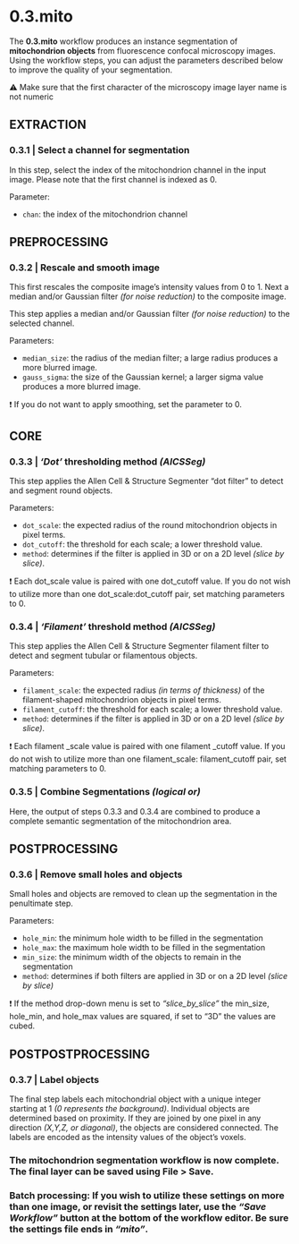 # **0.3.mito**

The **0.3.mito** workflow produces an instance segmentation of **mitochondrion objects** from fluorescence confocal microscopy images. Using the workflow steps, you can adjust the parameters described below to improve the quality of your segmentation.

⚠️ Make sure that the first character of the microscopy image layer name is not numeric

## EXTRACTION


### **0.3.1 | Select a channel for segmentation**

In this step, select the index of the mitochondrion channel in the input image. Please note that the first channel is indexed as 0.

Parameter:

-	`chan`: the index of the mitochondrion channel

## PREPROCESSING


### **0.3.2 | Rescale and smooth image**

This first rescales the composite image’s intensity values from 0 to 1. Next a median and/or Gaussian filter *(for noise reduction)* to the composite image.

This step applies a median and/or Gaussian filter *(for noise reduction)* to the selected channel.

Parameters:

-	`median_size`: the radius of the median filter; a large radius produces a more blurred image.
-	`gauss_sigma`:  the size of the Gaussian kernel; a larger sigma value produces a more blurred image.

❗ If you do not want to apply smoothing, set the parameter to 0.

## CORE


### **0.3.3 | *‘Dot’* thresholding method *(AICSSeg)***

This step applies the Allen Cell & Structure Segmenter “dot filter” to detect and segment round objects.

Parameters:

-	`dot_scale`:  the expected radius of the round mitochondrion objects in pixel terms.
-	`dot_cutoff`: the threshold for each scale; a lower threshold value.
-	`method`: determines if the filter is applied in 3D or on a 2D level *(slice by slice)*.

❗ Each dot_scale value is paired with one dot_cutoff value. If you do not wish to utilize more than one dot_scale:dot_cutoff pair, set matching parameters to 0.

### **0.3.4 | *‘Filament’* threshold method *(AICSSeg)***

This step applies the Allen Cell & Structure Segmenter filament filter to detect and segment tubular or filamentous objects.

Parameters:

-	`filament_scale`: the expected radius *(in terms of thickness)* of the filament-shaped mitochondrion objects in pixel terms.
-	`filament_cutoff`: the threshold for each scale; a lower threshold value.
-	`method`: determines if the filter is applied in 3D or on a 2D level *(slice by slice)*.

❗ Each filament _scale value is paired with one filament _cutoff value. If you do not wish to utilize more than one filament_scale: filament_cutoff pair, set matching parameters to 0.

### **0.3.5 | Combine Segmentations *(logical or)***

Here, the output of steps 0.3.3 and 0.3.4 are combined to produce a complete semantic segmentation of the mitochondrion area.

## POSTPROCESSING


### **0.3.6 | Remove small holes and objects**

Small holes and objects are removed to clean up the segmentation in the penultimate step.

Parameters:

-	`hole_min`: the minimum hole width to be filled in the segmentation
-	`hole_max`: the maximum hole width to be filled in the segmentation
-	`min_size`: the minimum width of the objects to remain in the segmentation
-	`method`: determines if both filters are applied in 3D or on a 2D level *(slice by slice)*

❗ If the method drop-down menu is set to *“slice_by_slice”* the min_size, hole_min, and hole_max values are squared, if set to “3D” the values are cubed.

## POSTPOSTPROCESSING


### **0.3.7 | Label objects**

The final step labels each mitochondrial object with a unique integer starting at 1 *(0 represents the background)*. Individual objects are determined based on proximity. If they are joined by one pixel in any direction *(X,Y,Z, or diagonal)*, the objects are considered connected.  The labels are encoded as the intensity values of the object’s voxels.

### The mitochondrion segmentation workflow is now complete. The final layer can be saved using File > Save.

### Batch processing: If you wish to utilize these settings on more than one image, or revisit the settings later, use the *“Save Workflow”* button at the bottom of the workflow editor. Be sure the settings file ends in *“mito”*.